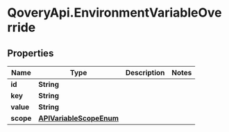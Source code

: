 # QoveryApi.EnvironmentVariableOverride

## Properties

Name | Type | Description | Notes
------------ | ------------- | ------------- | -------------
**id** | **String** |  | 
**key** | **String** |  | 
**value** | **String** |  | 
**scope** | [**APIVariableScopeEnum**](APIVariableScopeEnum.md) |  | 


